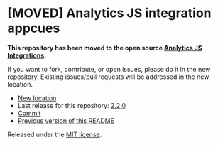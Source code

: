 
# [MOVED] Analytics JS integration appcues

**This repository has been moved to the open source [Analytics JS Integrations](https://github.com/segmentio/analytics.js-integrations).**

If you want to fork, contribute, or open issues, please do it in the new repository. Existing issues/pull requests will be addressed in the new location.

* [New location](https://github.com/segmentio/analytics.js-integrations/tree/master/integrations/appcues)
* Last release for this repository: [2.2.0](https://github.com/segment-integrations/analytics.js-integration-appcues/releases/tag/2.2.0)
* [Commit](https://github.com/segmentio/analytics.js-integrations/commit/bac942805c5e3d7310e1839714470eaa832dda75)
* [Previous version of this README](README-OLD.md)

Released under the [MIT license](LICENSE).
